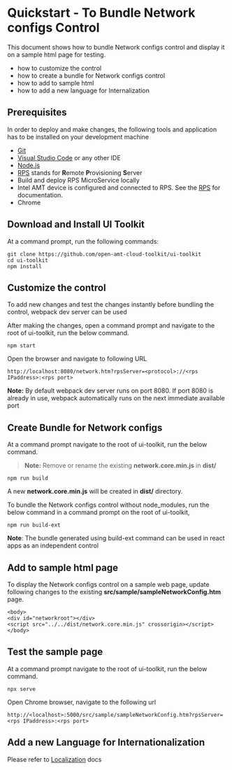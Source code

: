 # Quickstart - To Bundle Network configs Control  

This document shows how to bundle Network configs control and display it on a sample html page for testing.

  - how to customize the control
  - how to create a bundle for Network configs control
  - how to add to sample html
  - how to add a new language for Internalization 


## Prerequisites

In order to deploy and make changes, the following tools and application has to be installed on your development machine
-   [Git](https://git-scm.com/)
-   [Visual Studio Code](https://code.visualstudio.com/) or any other IDE 
-   [Node.js](https://nodejs.org/)
-   [RPS](https://github.com/open-amt-cloud-toolkit/rps) stands for **R**emote **P**rovisioning **S**erver
-   Build and deploy RPS MicroService locally
-	Intel AMT device is configured and connected to RPS. See the [RPS](https://github.com/open-amt-cloud-toolkit/rps) for documentation.
-   Chrome 

## Download and Install UI Toolkit

At a command prompt, run the following commands:
```
git clone https://github.com/open-amt-cloud-toolkit/ui-toolkit
cd ui-toolkit
npm install
```

## Customize the control

To add new changes and test the changes  instantly before bundling the control, webpack dev server can be used

After making  the changes, open a command prompt and navigate to the root of ui-toolkit, run the below command.

```
npm start
```

Open the browser and navigate to following URL

```
http://localhost:8080/network.htm?rpsServer=<protocol>://<rps IPaddress>:<rps port>
```

**Note:** By default webpack dev server runs on port 8080. If port 8080 is already in use, webpack automatically runs on  the next immediate available port

## Create Bundle for Network configs
At a command prompt navigate to the root of ui-toolkit, run the below command.
> **Note:** Remove or rename the existing **network.core.min.js**  in **dist/**
```
npm run build
```
A new **network.core.min.js** will be created in **dist/** directory.

To bundle the Network configs control without node_modules,  run the below command in a command prompt on the root of ui-toolkit,

```
npm run build-ext
```

**Note**: The bundle generated using build-ext command can be used in react apps as an independent control



## Add to sample html page

To display the Network configs control on a sample web page, update following changes to the existing **src/sample/sampleNetworkConfig.htm** page.

```
<body>
<div id="networkroot"></div>
<script src="../../dist/network.core.min.js" crossorigin></script>
</body>
```

## Test the sample page
At a command prompt navigate to the root of ui-toolkit, run the below command.
```
npx serve
```
Open Chrome browser, navigate to the following url
```
http://<localhost>:5000/src/sample/sampleNetworkConfig.htm?rpsServer=<rps IPaddress>:<rps port>
```

## Add a new Language for Internationalization

 Please refer to [Localization](./localization.md) docs

